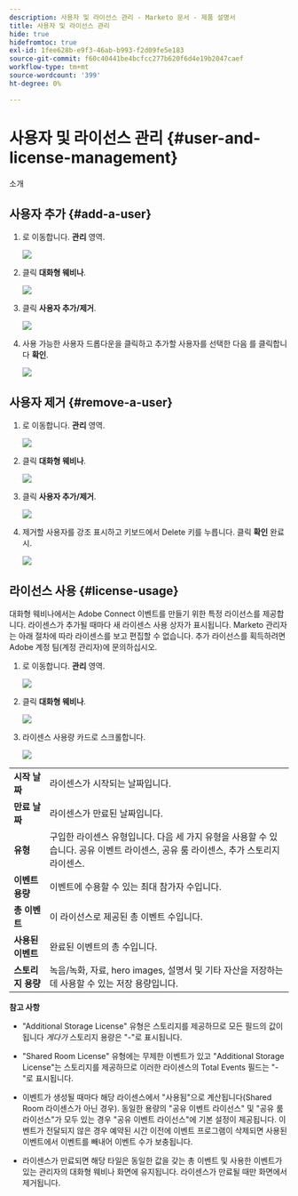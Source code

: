 ```yaml
---
description: 사용자 및 라이선스 관리 - Marketo 문서 - 제품 설명서
title: 사용자 및 라이선스 관리
hide: true
hidefromtoc: true
exl-id: 1fee628b-e9f3-46ab-b993-f2d09fe5e183
source-git-commit: f60c40441be4bcfcc277b620f6d4e19b2047caef
workflow-type: tm+mt
source-wordcount: '399'
ht-degree: 0%

---
```


# 사용자 및 라이선스 관리 {#user-and-license-management}

소개

## 사용자 추가 {#add-a-user}

1. 로 이동합니다. **관리** 영역.

   ![](assets/user-and-license-management-1.png)

1. 클릭 **대화형 웨비나**.

   ![](assets/user-and-license-management-2.png)

1. 클릭 **사용자 추가/제거**.

   ![](assets/user-and-license-management-3.png)

1. 사용 가능한 사용자 드롭다운을 클릭하고 추가할 사용자를 선택한 다음 를 클릭합니다 **확인**.

   ![](assets/user-and-license-management-4.png)

## 사용자 제거 {#remove-a-user}

1. 로 이동합니다. **관리** 영역.

   ![](assets/user-and-license-management-5.png)

1. 클릭 **대화형 웨비나**.

   ![](assets/user-and-license-management-6.png)

1. 클릭 **사용자 추가/제거**.

   ![](assets/user-and-license-management-7.png)

1. 제거할 사용자를 강조 표시하고 키보드에서 Delete 키를 누릅니다. 클릭 **확인** 완료 시.

   ![](assets/user-and-license-management-8.png)

## 라이선스 사용 {#license-usage}

대화형 웨비나에서는 Adobe Connect 이벤트를 만들기 위한 특정 라이선스를 제공합니다. 라이센스가 추가될 때마다 새 라이센스 사용 상자가 표시됩니다. Marketo 관리자는 아래 절차에 따라 라이센스를 보고 편집할 수 없습니다. 추가 라이선스를 획득하려면 Adobe 계정 팀(계정 관리자)에 문의하십시오.

1. 로 이동합니다. **관리** 영역.

   ![](assets/user-and-license-management-9.png)

1. 클릭 **대화형 웨비나**.

   ![](assets/user-and-license-management-10.png)

1. 라이센스 사용량 카드로 스크롤합니다.

   ![](assets/user-and-license-management-11.png)

<table> 
  <tr> 
   <td><b>시작 날짜</b></td>
   <td>라이센스가 시작되는 날짜입니다.</td>
  </tr>
  <tr> 
   <td><b>만료 날짜</b></td>
   <td>라이센스가 만료된 날짜입니다.</td>
  </tr>
  <tr> 
   <td><b>유형</b></td>
   <td>구입한 라이센스 유형입니다. 다음 세 가지 유형을 사용할 수 있습니다. 공유 이벤트 라이센스, 공유 룸 라이센스, 추가 스토리지 라이센스.</td>
  </tr>
  <tr> 
   <td><b>이벤트 용량</b></td>
   <td>이벤트에 수용할 수 있는 최대 참가자 수입니다.</td>
  </tr>
  <tr> 
   <td><b>총 이벤트</b></td>
   <td>이 라이선스로 제공된 총 이벤트 수입니다.</td>
  </tr>
  <tr> 
   <td><b>사용된 이벤트</b></td>
   <td>완료된 이벤트의 총 수입니다.</td>
  </tr>
  <tr> 
   <td><b>스토리지 용량</b></td>
   <td>녹음/녹화, 자료, hero images, 설명서 및 기타 자산을 저장하는 데 사용할 수 있는 저장 용량입니다.</td>
  </tr>
  </tbody>
</table>

**참고 사항**

* &quot;Additional Storage License&quot; 유형은 스토리지를 제공하므로 모든 필드의 값이 됩니다 _게다가_ 스토리지 용량은 &quot;-&quot;로 표시됩니다.

* &quot;Shared Room License&quot; 유형에는 무제한 이벤트가 있고 &quot;Additional Storage License&quot;는 스토리지를 제공하므로 이러한 라이센스의 Total Events 필드는 &quot;-&quot;로 표시됩니다.

* 이벤트가 생성될 때마다 해당 라이센스에서 &quot;사용됨&quot;으로 계산됩니다(Shared Room 라이센스가 아닌 경우). 동일한 용량의 &quot;공유 이벤트 라이선스&quot; 및 &quot;공유 룸 라이선스&quot;가 모두 있는 경우 &quot;공유 이벤트 라이선스&quot;에 기본 설정이 제공됩니다. 이벤트가 전달되지 않은 경우 예약된 시간 이전에 이벤트 프로그램이 삭제되면 사용된 이벤트에서 이벤트를 빼내어 이벤트 수가 보충됩니다.

* 라이센스가 만료되면 해당 타일은 동일한 값을 갖는 총 이벤트 및 사용한 이벤트가 있는 관리자의 대화형 웨비나 화면에 유지됩니다. 라이센스가 만료될 때만 화면에서 제거됩니다.
